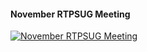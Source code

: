 ﻿#### November RTPSUG Meeting

[![November RTPSUG Meeting](https://i2.ytimg.com/vi/miJ69lx07Og/hqdefault.jpg "November RTPSUG Meeting")](https://www.youtube.com/watch?v=miJ69lx07Og)



